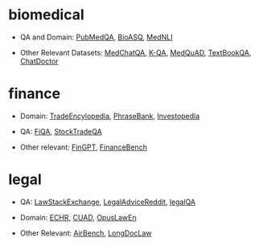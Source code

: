 # biomedical

- QA and Domain: [PubMedQA](https://huggingface.co/datasets/qiaojin/PubMedQA), [BioASQ](https://huggingface.co/datasets/enelpol/rag-mini-bioasq), [MedNLI](https://huggingface.co/datasets/bigbio/mednli)

- Other Relevant Datasets: [MedChatQA](https://huggingface.co/datasets/ngram/medchat-qa), [K-QA](https://huggingface.co/datasets/Itaykhealth/K-QA), [MedQuAD](https://huggingface.co/datasets/lavita/MedQuAD), [TextBookQA](https://huggingface.co/datasets/winder-hybrids/MedicalTextbook_QA), [ChatDoctor](https://huggingface.co/datasets/avaliev/chat_doctor)

# finance 

- Domain: [TradeEncylopedia](https://huggingface.co/datasets/FinanceMTEB/TradeTheEventEncyclopedia), [PhraseBank](https://huggingface.co/datasets/FinanceMTEB/financial_phrasebank), [Investopedia](https://huggingface.co/datasets/FinLang/investopedia-embedding-dataset)

- QA: [FiQA](https://huggingface.co/datasets/mteb/fiqa), [StockTradeQA](https://huggingface.co/datasets/yymYYM/stock_trading_QA)

- Other relevant: [FinGPT](https://huggingface.co/datasets/FinGPT/fingpt-fiqa_qa), [FinanceBench](https://huggingface.co/datasets/FinanceMTEB/FinanceBench)

# legal 

- QA: [LawStackExchange](https://huggingface.co/datasets/ymoslem/Law-StackExchange), [LegalAdviceReddit](https://huggingface.co/datasets/jonathanli/legal-advice-reddit), [legalQA](https://huggingface.co/datasets/dzunggg/legal-qa-v1)

- Domain: [ECHR](https://huggingface.co/datasets/jonathanli/echr), [CUAD](https://huggingface.co/datasets/theatticusproject/cuad), [OpusLawEn](https://huggingface.co/datasets/ahazeemi/opus-law-en-de-new)

- Other Relevant: [AirBench](https://huggingface.co/datasets/AIR-Bench/qa_law_en), [LongDocLaw](https://huggingface.co/datasets/nan/long-doc_law_en)
